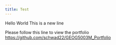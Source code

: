 ```yaml
---
title: Test
---
```


Hello World
This is a new line

Please follow this line to view the portfolio <https://github.com/schwad22/GEOG5003M_Portfolio>
